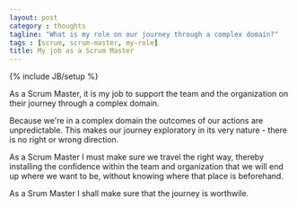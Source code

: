 ```yaml
---
layout: post
category : thoughts
tagline: "What is my role on our journey through a complex domain?"
tags : [scrum, scrum-master, my-role]
title: My job as a Scrum Master
---
```

{% include JB/setup %}

As a Scrum Master, it is my job 
to support the team and the organization
on their journey through a complex domain.

Because we're in a complex domain 
the outcomes of our actions are unpredictable. 
This makes our journey exploratory in its very nature - 
there is no right or wrong direction. 

As a Scrum Master I must make sure we travel the right way,
thereby installing the confidence within the team and organization
that we will end up where we want to be,
without knowing where that place is beforehand.

As a Srum Master I shall make sure that the journey is worthwile.


